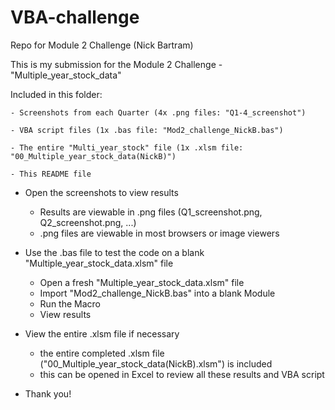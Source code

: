 # VBA-challenge
Repo for Module 2 Challenge (Nick Bartram)

This is my submission for the Module 2 Challenge - "Multiple_year_stock_data"

Included in this folder:

    - Screenshots from each Quarter (4x .png files: "Q1-4_screenshot")

    - VBA script files (1x .bas file: "Mod2_challenge_NickB.bas")

    - The entire "Multi_year_stock" file (1x .xlsm file: "00_Multiple_year_stock_data(NickB)")

    - This README file

- Open the screenshots to view results
    - Results are viewable in .png files (Q1_screenshot.png, Q2_screenshot.png, ...)
    - .png files are viewable in most browsers or image viewers

- Use the .bas file to test the code on a blank "Multiple_year_stock_data.xlsm" file
    - Open a fresh "Multiple_year_stock_data.xlsm" file
    - Import "Mod2_challenge_NickB.bas" into a blank Module
    - Run the Macro
    - View results

- View the entire .xlsm file if necessary
    - the entire completed .xlsm file ("00_Multiple_year_stock_data(NickB).xlsm") is included
    - this can be opened in Excel to review all these results and VBA script  

- Thank you!
